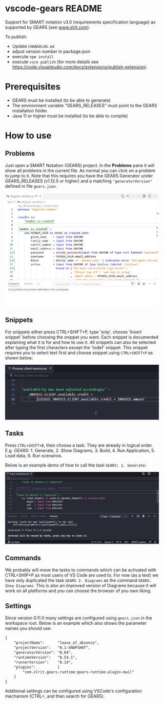 # vscode-gears README

Support for SMART notation v3.0 (requirements specification language) as supported by GEARS (see www.xlrit.com).

To publish: 
- Update `CHANGELOG.md`
- adjust version number in package.json
- execute `npm install`
- execute `vsce publish` (for more details see https://code.visualstudio.com/docs/extensions/publish-extension).

# Prerequisites

- GEARS must be installed (to be able to generate)
- The environment variable "GEARS\_RELEASES" must point to the GEARS installation folder.
- Java 11 or higher must be installed (to be able to compile)

# How to use

## Problems

Just open a SMART Notation (GEARS) project. In the **Problems** pane it will show all problems in the current file. As normal you can click on a problem to jump to it. Note that this requires you have the GEARS Generator under GEARS_RELEASES (v1.12.5 or higher) and a matching `"generatorVersion"` defined in file `gears.json`. 

![problem highlighting](img/problem_highlighting.gif)

## Snippets

For snippets either press CTRL+SHIFT+P, type 'snip', choose 'Insert snippet' before choosing the snippet you want. Each snippet is documented explaining what it is for and how to use it. All snippets can also be selected after typing the first characters except the 'todef' snippet. This snippet requires you to select text first and choose snippet using `CTRL+SHIFT+P` as shown below:

![todef snippet demo](https://github.com/edwin-hendriks/vscode-gears/blob/master/img/snippet_todef.gif?raw=true)

## Tasks

Press `CTRL+SHIFT+B`, then choose a task. They are already in logical order. E.g. GEARS: 1. Generate, 2. Show Diagrams, 3. Build, 4. Run Application, 5. Load data, 6. Run scenarios.

Below is an example demo of how to call the task `GEARS: 1. Generate`:

![Run task gears generate demo](https://github.com/edwin-hendriks/vscode-gears/blob/master/img/task_gears_generate.gif?raw=true)

## Commands

We probably will move the tasks to commands which can be activated with CTRL+SHIP+P as most users of VS Code are used to. For now (as a test) we have only duplicated the task `GEARS 2. Diagrams` as the command `GEARS: Show Diagrams`. This is also an improved version of Diagrams because it will work on all platforms and you can choose the browser of you own liking. 

## Settings

Since version 0.11.0 many settings are configured using `gears.json` in the workspace root. Below is an example which also shows the parameter names you should use:

    {
        "projectName":      "leave_of_absence",
        "projectVersion":   "0.1-SNAPSHOT",
        "generatorVersion": "0.64",
        "runtimeVersion":   "0.54.1",
        "runnerVersion":    "0.14",
        "plugins":          [
            "com.xlrit.gears.runtime:gears-runtime-plugin-mail"
        ]
    }

Additional settings can be configured using VSCode's configuration mechanism (CTRL+, and then search for GEARS).

